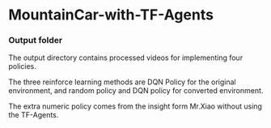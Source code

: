 # MountainCar-with-TF-Agents

### Output folder

The output directory contains processed videos for implementing four policies.

The three reinforce learning methods are DQN Policy for the original environment, and random policy and DQN policy for converted environment.

The extra numeric policy comes from the insight form Mr.Xiao without using the TF-Agents.
